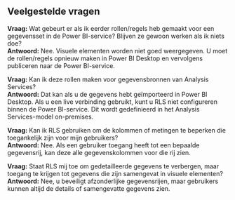 ## <a name="faq"></a>Veelgestelde vragen
**Vraag:** Wat gebeurt er als ik eerder rollen/regels heb gemaakt voor een gegevensset in de Power BI-service? Blijven ze gewoon werken als ik niets doe?  
**Antwoord:** Nee. Visuele elementen worden niet goed weergegeven. U moet de rollen/regels opnieuw maken in Power BI Desktop en vervolgens publiceren naar de Power BI-service.

**Vraag:** Kan ik deze rollen maken voor gegevensbronnen van Analysis Services?  
**Antwoord:** Dat kan als u de gegevens hebt geïmporteerd in Power BI Desktop. Als u een live verbinding gebruikt, kunt u RLS niet configureren binnen de Power BI-service. Dit wordt gedefinieerd in het Analysis Services-model on-premises.

**Vraag:** Kan ik RLS gebruiken om de kolommen of metingen te beperken die toegankelijk zijn voor mijn gebruikers?  
**Antwoord:** Nee. Als een gebruiker toegang heeft tot een bepaalde gegevensrij, kan deze alle gegevenskolommen voor die rij zien.

**Vraag:** Staat RLS mij toe om gedetailleerde gegevens te verbergen, maar toegang te krijgen tot gegevens die zijn samengevat in visuele elementen?  
**Antwoord:** Nee, u beveiligt afzonderlijke gegevensrijen, maar gebruikers kunnen altijd de details of samengevatte gegevens zien.

